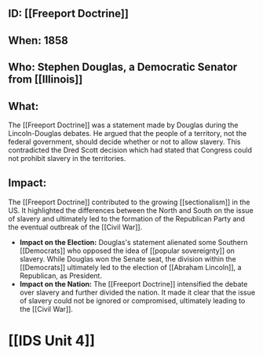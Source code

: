 ## ID: [[Freeport Doctrine]] 
## When: 1858

## Who: Stephen Douglas, a Democratic Senator from [[Illinois]] 
## What: 
The [[Freeport Doctrine]] was a statement made by Douglas during the Lincoln-Douglas debates.  He argued that the people of a territory, not the federal government, should decide whether or not to allow slavery. This contradicted the Dred Scott decision which had stated that Congress could not prohibit slavery in the territories. 

## Impact: 
The [[Freeport Doctrine]] contributed to the growing [[sectionalism]] in the US. It highlighted the differences between the North and South on the issue of slavery and ultimately led to the formation of the Republican Party and the eventual outbreak of the [[Civil War]]. 

* **Impact on the Election:** Douglas's statement alienated some Southern [[Democrats]] who opposed the idea of [[popular sovereignty]] on slavery. While Douglas won the Senate seat, the division within the [[Democrats]] ultimately led to the election of [[Abraham Lincoln]], a Republican, as President. 
* **Impact on the Nation:** The [[Freeport Doctrine]] intensified the debate over slavery and further divided the nation.  It made it clear that the issue of slavery could not be ignored or compromised, ultimately leading to the [[Civil War]]. 

# [[IDS Unit 4]]